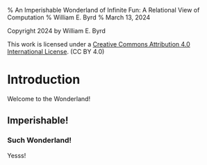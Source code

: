 % An Imperishable Wonderland of Infinite Fun: A Relational View of Computation
% William E. Byrd
% March 13, 2024

Copyright 2024 by William E. Byrd

This work is licensed under a [Creative Commons Attribution 4.0 International License](http://creativecommons.org/licenses/by/4.0/). (CC BY 4.0) 

# Introduction

Welcome to the Wonderland!

## Imperishable!

### Such Wonderland!

Yesss!